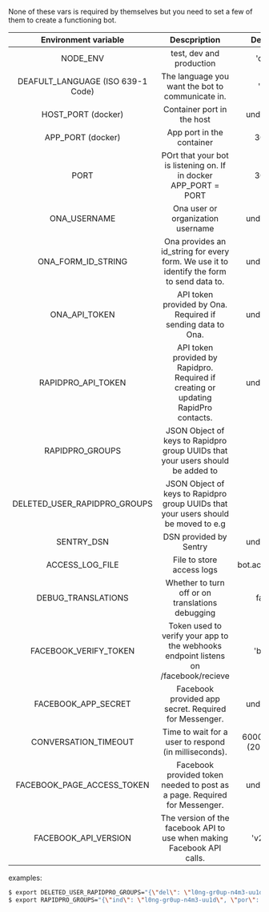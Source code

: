 None of these vars is required by themselves but you need to set a few of
them to create a functioning bot.

|        Environment variable      |                                     Descpription                                           |         Default         |
|:--------------------------------:|:------------------------------------------------------------------------------------------:|:-----------------------:|
|NODE_ENV                          |test, dev and production                                                                    |'dev'                    |
|DEAFULT_LANGUAGE (ISO 639-1 Code) |The language you want the bot to communicate in.                                            |'en'                     |
|HOST_PORT (docker)                |Container port in the host                                                                  |undefined                |
|APP_PORT (docker)                 |App port in the container                                                                   |3000                     |
|PORT                              |POrt that your bot is listening on. If in docker APP_PORT = PORT                            |3000                     |
|ONA_USERNAME                      |Ona user or organization username                                                           |undefined                |
|ONA_FORM_ID_STRING                |Ona provides an id_string for every form. We use it to identify the form to send data to.   |undefined                |
|ONA_API_TOKEN                     |API token provided by Ona. Required if sending data to Ona.                                 |undefined                |
|RAPIDPRO_API_TOKEN                |API token provided by Rapidpro. Required if creating or updating RapidPro contacts.         |undefined                |
|RAPIDPRO_GROUPS                   |JSON Object of keys to Rapidpro group UUIDs that your users should be added to              |[]                       |
|DELETED_USER_RAPIDPRO_GROUPS      |JSON Object of keys to Rapidpro group UUIDs that your users should be moved to e.g          |[]                       |
|SENTRY_DSN                        |DSN provided by Sentry                                                                      |undefined                |
|ACCESS_LOG_FILE                   |File to store access logs                                                                   |bot.access.log           |
|DEBUG_TRANSLATIONS                |Whether to turn off or on translations debugging                                            |false                    |
|FACEBOOK_VERIFY_TOKEN             |Token used to verify your app to the webhooks endpoint listens on /facebook/recieve         |'borq'                   |
|FACEBOOK_APP_SECRET               |Facebook provided app secret. Required for Messenger.                                       |undefined                |
|CONVERSATION_TIMEOUT              |Time to wait for a user to respond (in milliseconds).                                       |60000 * 20 (20 mins)     |
|FACEBOOK_PAGE_ACCESS_TOKEN        |Facebook provided token needed to post as a page. Required for Messenger.                   |undefined                |
|FACEBOOK_API_VERSION              |The version of the facebook API to use when making Facebook API calls.                      |'v2.10'                  |




examples:
```bash
$ export DELETED_USER_RAPIDPRO_GROUPS="{\"del\": \"l0ng-gr0up-n4m3-uu1d\"}"
$ export RAPIDPRO_GROUPS="{\"ind\": \"l0ng-gr0up-n4m3-uu1d\", \"por\": \"l0ng-gr0up-n4m3-uu1d\", \"default\": \"l0ng-gr0up-n4m3-uu1d\"}"
```
